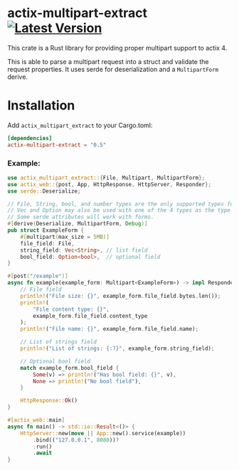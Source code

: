 # actix-multipart-extract [![Latest Version]][crates.io]
This crate is a Rust library for providing proper multipart support to actix 4.

[Latest Version]: https://img.shields.io/crates/v/actix-multipart-extract
[crates.io]: https://crates.io/crates/actix-multipart-extract

This is able to parse a multipart request into a struct and validate the request properties. It uses serde for deserialization and a `MultipartForm` derive.

# Installation
Add `actix_multipart_extract` to your Cargo.toml:
```toml
[dependencies]
actix-multipart-extract = "0.5"
```
### Example:
```rust
use actix_multipart_extract::{File, Multipart, MultipartForm};
use actix_web::{post, App, HttpResponse, HttpServer, Responder};
use serde::Deserialize;

// File, String, bool, and number types are the only supported types for forms.
// Vec and Option may also be used with one of the 4 types as the type param.
// Some serde attributes will work with forms.
#[derive(Deserialize, MultipartForm, Debug)]
pub struct ExampleForm {
    #[multipart(max_size = 5MB)]
    file_field: File,
    string_field: Vec<String>, // list field
    bool_field: Option<bool>,  // optional field
}

#[post("/example")]
async fn example(example_form: Multipart<ExampleForm>) -> impl Responder {
    // File field
    println!("File size: {}", example_form.file_field.bytes.len());
    println!(
        "File content type: {}",
        example_form.file_field.content_type
    );
    println!("File name: {}", example_form.file_field.name);

    // List of strings field
    println!("List of strings: {:?}", example_form.string_field);

    // Optional bool field
    match example_form.bool_field {
        Some(v) => println!("Has bool field: {}", v),
        None => println!("No bool field"),
    }

    HttpResponse::Ok()
}

#[actix_web::main]
async fn main() -> std::io::Result<()> {
    HttpServer::new(move || App::new().service(example))
        .bind(("127.0.0.1", 8080))?
        .run()
        .await
}
```